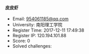 #### 皮皮虾  

* Email: 954061185@qq.com  
* University: 南阳理工学院  
* Register Time: 2017-12-11 17:49:38  
* Register IP: 120.194.101.88  
* Score: 0  
* Solved challenges: 
